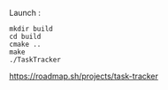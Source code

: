Launch :
```
mkdir build
cd build
cmake ..
make
./TaskTracker
```



https://roadmap.sh/projects/task-tracker
